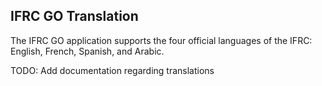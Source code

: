 ## IFRC GO Translation

The IFRC GO application supports the four official languages of the IFRC: English, French, Spanish, and Arabic.

TODO: Add documentation regarding translations
